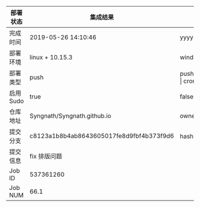 部署状态 | 集成结果 | 参考值
---|---|---
完成时间 | 2019-05-26 14:10:46 | yyyy-mm-dd hh:mm:ss
部署环境 | linux + 10.15.3 | window \| linux + stable
部署类型 | push | push \| pull_request \| api \| cron
启用Sudo | true | false \| true
仓库地址 | Syngnath/Syngnath.github.io | owner_name/repo_name
提交分支 | c8123a1b8b4ab8643605017fe8d9fbf4b373f9d6 | hash 16位
提交信息 | fix 排版问题 |
Job ID   | 537361260 |
Job NUM  | 66.1 |
